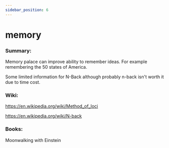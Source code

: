 ```yaml
---
sidebar_position: 6
---
```


# memory

### Summary: 

Memory palace can improve ability to remember ideas. For example remembering the 50 states of America.

Some limited information for N-Back although probably n-back isn't worth it due to time cost.



### Wiki:

https://en.wikipedia.org/wiki/Method_of_loci

https://en.wikipedia.org/wiki/N-back

### Books:

Moonwalking with Einstein


